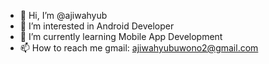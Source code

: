 - 👋 Hi, I’m @ajiwahyub
- 👀 I’m interested in Android Developer 
- 🌱 I’m currently learning Mobile App Development
- 📫 How to reach me gmail: ajiwahyubuwono2@gmail.com

<!---
ajiwahyub/ajiwahyub is a ✨ special ✨ repository because its `README.md` (this file) appears on your GitHub profile.
You can click the Preview link to take a look at your changes.
--->
